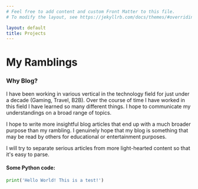 ```yaml
---
# Feel free to add content and custom Front Matter to this file.
# To modify the layout, see https://jekyllrb.com/docs/themes/#overriding-theme-defaults

layout: default
title: Projects
---
```

# My Ramblings

### Why Blog?
I have been working in various vertical in the technology field for just under a decade (Gaming, Travel, B2B).
Over the course of time I have worked in this field I have learned so many different things. I hope to communicate
my understandings on a broad range of topics.

I hope to write more insightful blog articles that end up with a much broader purpose than my rambling. I genuinely
hope that my blog is something that may be read by others for educational or entertainment purposes. 

I will try to separate serious articles from more light-hearted content so that it's easy to parse.

#### Some Python code:
```python
print('Hello World! This is a test!')  
```

